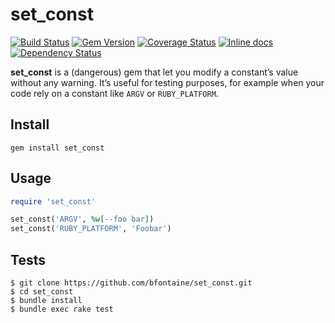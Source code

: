 # set\_const

[![Build Status](https://img.shields.io/travis/bfontaine/set_const.svg)](https://travis-ci.org/bfontaine/set_const)
[![Gem Version](https://img.shields.io/gem/v/set_const.png)](http://badge.fury.io/rb/set_const)
[![Coverage Status](https://coveralls.io/repos/bfontaine/set_const/badge.png)](https://coveralls.io/r/bfontaine/set_const)
[![Inline docs](http://inch-ci.org/github/bfontaine/set_const.png)](http://inch-ci.org/github/bfontaine/set_const)
[![Dependency Status](https://img.shields.io/gemnasium/bfontaine/set_const.svg)](https://gemnasium.com/bfontaine/set_const)

**set\_const** is a (dangerous) gem that let you modify a constant’s value
without any warning. It’s useful for testing purposes, for example when your
code rely on a constant like `ARGV` or `RUBY_PLATFORM`.

## Install

```
gem install set_const
```

## Usage

```rb
require 'set_const'

set_const('ARGV', %w[--foo bar])
set_const('RUBY_PLATFORM', 'Foobar')
```

## Tests

```
$ git clone https://github.com/bfontaine/set_const.git
$ cd set_const
$ bundle install
$ bundle exec rake test
```
